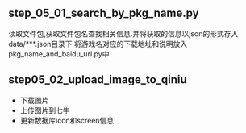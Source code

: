 ## step_05_01_search_by_pkg_name.py

读取文件包,获取文件包名查找相关信息.并将获取的信息以json的形式存入data/***.json目录下
将游戏名对应的下载地址和说明放入pkg_name_and_baidu_url.py中


## step05_02_upload_image_to_qiniu

* 下载图片
* 上传图片到七牛
* 更新数据库icon和screen信息

